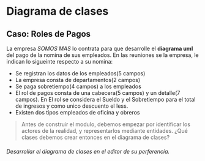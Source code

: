 <!-- Encabezados -->
# Diagrama de clases
## Caso: **Roles de Pagos**
La empresa *SOMOS MAS* lo contrata para que desarrolle el **diagrama uml** del pago de la nomina de sus empleados.
En las reuniones se la empresa, le indican lo sigueinte respecto a su nomina:
* Se registran los datos de los empleados(5 campos)
* La empresa consta de departamentos(2 campos)
* Se paga sobretiempo(4 campos) a los empleados
* El rol de pagos consta de una cabecera(5 campos) y un detalle(7 campos). En El rol se considera el Sueldo y el Sobretiempo para el total de ingresos y como unico descuento el Iess.
* Existen dos tipos empleados de oficina y obreros

> Antes de construir el modulo, debemos empezar por identificar los actores de la realidad, y representarlos mediante entidades. ¿Qué clases debemos crear entonces en el diagrama de clases?

###### Desarrollar el diagrama de clases en el editor de su perferencia.
